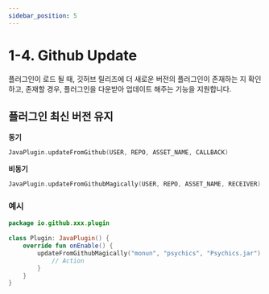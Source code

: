 ```yaml
---
sidebar_position: 5
---
```


# 1-4. Github Update

플러그인이 로드 될 때, 깃허브 릴리즈에 더 새로운 버전의 플러그인이 존재하는 지 확인하고, 존재할 경우, 플러그인을 다운받아 업데이트 해주는 기능을 지원합니다.

## 플러그인 최신 버전 유지
**동기**
```kotlin
JavaPlugin.updateFromGithub(USER, REPO, ASSET_NAME, CALLBACK)
```

**비동기**
```kotlin
JavaPlugin.updateFromGithubMagically(USER, REPO, ASSET_NAME, RECEIVER)
```

### 예시
```kotlin
package io.github.xxx.plugin
    
class Plugin: JavaPlugin() {
    override fun onEnable() {
        updateFromGithubMagically("monun", "psychics", "Psychics.jar") {
            // Action
        }
    }
}
```